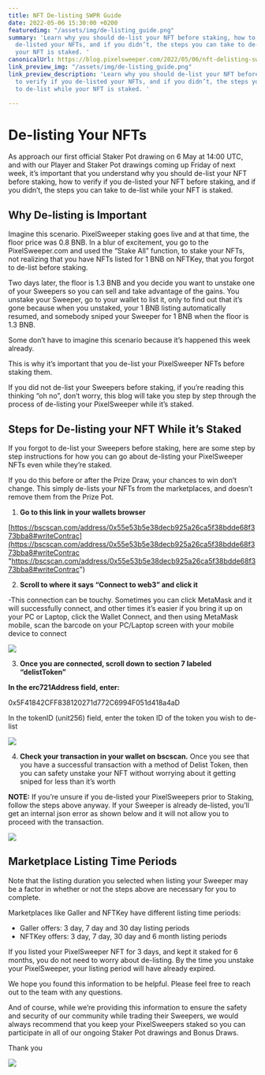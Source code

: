 ```yaml
---
title: NFT De-listing SWPR Guide
date: 2022-05-06 15:30:00 +0200
featuredimg: "/assets/img/de-listing_guide.png"
summary: 'Learn why you should de-list your NFT before staking, how to verify if you
  de-listed your NFTs, and if you didn’t, the steps you can take to de-list while
  your NFT is staked. '
canonicalUrl: https://blog.pixelsweeper.com/2022/05/06/nft-delisting-swpr-guide/
link_preview_img: "/assets/img/de-listing_guide.png"
link_preview_description: 'Learn why you should de-list your NFT before staking, how
  to verify if you de-listed your NFTs, and if you didn’t, the steps you can take
  to de-list while your NFT is staked. '

---
```

# De-listing Your NFTs

As approach our first official Staker Pot drawing on 6 May at 14:00 UTC, and with our Player and Staker Pot drawings coming up Friday of next week, it’s important that you understand why you should de-list your NFT before staking, how to verify if you de-listed your NFT before staking, and if you didn’t, the steps you can take to de-list while your NFT is staked.

## Why De-listing is Important

Imagine this scenario. PixelSweeper staking goes live and at that time, the floor price was 0.8 BNB. In a blur of excitement, you go to the PixelSweeper.com and used the “Stake All” function, to stake your NFTs, not realizing that you have NFTs listed for 1 BNB on NFTKey, that you forgot to de-list before staking.

Two days later, the floor is 1.3 BNB and you decide you want to unstake one of your Sweepers so you can sell and take advantage of the gains. You unstake your Sweeper, go to your wallet to list it, only to find out that it’s gone because when you unstaked, your 1 BNB listing automatically resumed, and somebody sniped your Sweeper for 1 BNB when the floor is 1.3 BNB.

Some don’t have to imagine this scenario because it’s happened this week already.

This is why it’s important that you de-list your PixelSweeper NFTs before staking them.

If you did not de-list your Sweepers before staking, if you’re reading this thinking “oh no”, don’t worry, this blog will take you step by step through the process of de-listing your PixelSweeper while it’s staked.

## Steps for De-listing your NFT While it’s Staked

If you forgot to de-list your Sweepers before staking, here are some step by step instructions for how you can go about de-listing your PixelSweeper NFTs even while they’re staked.

If you do this before or after the Prize Draw, your chances to win don’t change. This simply de-lists your NFTs from the marketplaces, and doesn’t remove them from the Prize Pot.

1. **Go to this link in your wallets browser**

[https://bscscan.com/address/0x55e53b5e38decb925a26ca5f38bdde68f373bba8#writeContrac](https://bscscan.com/address/0x55e53b5e38decb925a26ca5f38bdde68f373bba8#writeContrac "https://bscscan.com/address/0x55e53b5e38decb925a26ca5f38bdde68f373bba8#writeContrac")

2. **Scroll to where it says “Connect to web3” and click it**

\-This connection can be touchy. Sometimes you can click MetaMask and it will successfully connect, and other times it’s easier if you bring it up on your PC or Laptop, click the Wallet Connect, and then using MetaMask mobile, scan the barcode on your PC/Laptop screen with your mobile device to connect

![](/assets/img/connect-to-web3.png)

3. **Once you are connected, scroll down to section 7 labeled “delistToken”**

**In the erc721Address field, enter:**

0x5F41842CFF838120271d772C6994F051d418a4aD

In the tokenID (unit256) field, enter the token ID of the token you wish to de-list

![](/assets/img/de-list-your-sweeper.png)

4. **Check your transaction in your wallet on bscscan.** Once you see that you have a successful transaction with a method of Delist Token, then you can safety unstake your NFT without worrying about it getting sniped for less than it’s worth

**NOTE:** If you’re unsure if you de-listed your PixelSweepers prior to Staking, follow the steps above anyway. If your Sweeper is already de-listed, you’ll get an internal json error as shown below and it will not allow you to proceed with the transaction.

![](/assets/img/json-error.png)

## Marketplace Listing Time Periods

Note that the listing duration you selected when listing your Sweeper may be a factor in whether or not the steps above are necessary for you to complete.

Marketplaces like Galler and NFTKey have different listing time periods:

* Galler offers: 3 day, 7 day and 30 day listing periods
* NFTKey offers: 3 day, 7 day, 30 day and 6 month listing periods

If you listed your PixelSweeper NFT for 3 days, and kept it staked for 6 months, you do not need to worry about de-listing. By the time you unstake your PixelSweeper, your listing period will have already expired.

We hope you found this information to be helpful. Please feel free to reach out to the team with any questions.

And of course, while we’re providing this information to ensure the safety and security of our community while trading their Sweepers, we would always recommend that you keep your PixelSweepers staked so you can participate in all of our ongoing Staker Pot drawings and Bonus Draws.

Thank you

![](/assets/img/untitled-design-10.png)